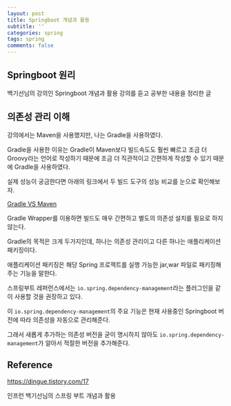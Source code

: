 ```yaml
---
layout: post
title: Springboot 개념과 활용
subtitle: ''
categories: spring
tags: spring
comments: false
---
```


## Springboot 원리

백기선님의 강의인 Springboot 개념과 활용 강의를 듣고 공부한 내용을 정리한 글

## 의존성 관리 이해

강의에서는 Maven을 사용했지만, 나는 Gradle을 사용하였다.

Gradle을 사용한 이유는 Gradle이 Maven보다 빌드속도도 훨씬 빠르고 조금 더 Groovy라는 언어로 작성하기 때문에 조금 더 직관적이고 간편하게 작성할 수 있기 때문에 Gradle을 사용하였다.

실제 성능이 궁금한다면 아래의 링크에서 두 빌드 도구의 성능 비교를 눈으로 확인해보자.

[Gradle VS Maven](https://www.holaxprogramming.com/2017/07/04/devops-gradle-is-faster-than-maven/)

Gradle Wrapper를 이용하면 빌드도 매우 간편하고 별도의 의존성 설치를 필요로 하지 않는다.

Gradle의 목적은 크게 두가지인데, 하나는 의존성 관리이고 다른 하나는 애플리케이션 패키징이다.

애플리케이션 패키징은 해당 Spring 프로젝트를 실행 가능한 jar,war 파일로 패키징해주는 기능을 말한다.

스프링부트 레퍼런스에서는 `io.spring.dependency-management`라는 플러그인을 같이 사용할 것을 권장하고 있다.

이 `io.spring.dependency-management`의 주요 기능은 현재 사용중인 Springboot 버전에 따라 의존성을 자동으로 관리해준다.

그래서 새롭게 추가하는 의존성 버전을 굳이 명시하지 않아도 `io.spring.dependency-management`가 알아서 적절한 버전을 추가해준다.

## Reference

https://dingue.tistory.com/17

인프런 백기선님의 스프링 부트 개념과 활용
